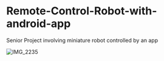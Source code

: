# Remote-Control-Robot-with-android-app
 Senior Project involving miniature robot controlled by an app
 
![IMG_2235](https://user-images.githubusercontent.com/79129047/169689301-6436978f-d3c9-42bf-925a-4bb9d103eaf5.jpeg)
